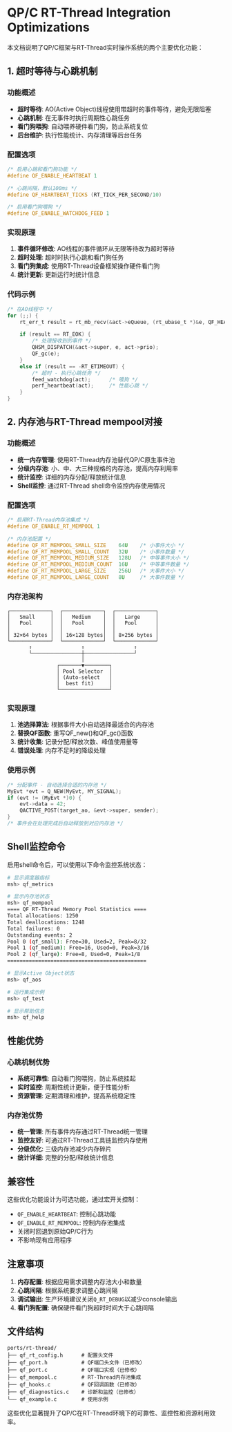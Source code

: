 # QP/C RT-Thread Integration Optimizations

本文档说明了QP/C框架与RT-Thread实时操作系统的两个主要优化功能：

## 1. 超时等待与心跳机制

### 功能概述
- **超时等待**: AO(Active Object)线程使用带超时的事件等待，避免无限阻塞
- **心跳机制**: 在无事件时执行周期性心跳任务
- **看门狗喂狗**: 自动喂养硬件看门狗，防止系统复位
- **后台维护**: 执行性能统计、内存清理等后台任务

### 配置选项
```c
/* 启用心跳和看门狗功能 */
#define QF_ENABLE_HEARTBEAT 1

/* 心跳间隔，默认100ms */
#define QF_HEARTBEAT_TICKS (RT_TICK_PER_SECOND/10)

/* 启用看门狗喂狗 */
#define QF_ENABLE_WATCHDOG_FEED 1
```

### 实现原理
1. **事件循环修改**: AO线程的事件循环从无限等待改为超时等待
2. **超时处理**: 超时时执行心跳和看门狗任务
3. **看门狗集成**: 使用RT-Thread设备框架操作硬件看门狗
4. **统计更新**: 更新运行时统计信息

### 代码示例
```c
/* 在AO线程中 */
for (;;) {
    rt_err_t result = rt_mb_recv(&act->eQueue, (rt_ubase_t *)&e, QF_HEARTBEAT_TICKS);

    if (result == RT_EOK) {
        /* 处理接收到的事件 */
        QHSM_DISPATCH(&act->super, e, act->prio);
        QF_gc(e);
    }
    else if (result == -RT_ETIMEOUT) {
        /* 超时 - 执行心跳任务 */
        feed_watchdog(act);      /* 喂狗 */
        perf_heartbeat(act);     /* 性能心跳 */
    }
}
```

## 2. 内存池与RT-Thread mempool对接

### 功能概述
- **统一内存管理**: 使用RT-Thread内存池替代QP/C原生事件池
- **分级内存池**: 小、中、大三种规格的内存池，提高内存利用率
- **统计监控**: 详细的内存分配/释放统计信息
- **Shell监控**: 通过RT-Thread shell命令监控内存使用情况

### 配置选项
```c
/* 启用RT-Thread内存池集成 */
#define QF_ENABLE_RT_MEMPOOL 1

/* 内存池配置 */
#define QF_RT_MEMPOOL_SMALL_SIZE    64U    /* 小事件大小 */
#define QF_RT_MEMPOOL_SMALL_COUNT   32U    /* 小事件数量 */
#define QF_RT_MEMPOOL_MEDIUM_SIZE   128U   /* 中等事件大小 */
#define QF_RT_MEMPOOL_MEDIUM_COUNT  16U    /* 中等事件数量 */
#define QF_RT_MEMPOOL_LARGE_SIZE    256U   /* 大事件大小 */
#define QF_RT_MEMPOOL_LARGE_COUNT   8U     /* 大事件数量 */
```

### 内存池架构
```
┌─────────────┐  ┌─────────────┐  ┌─────────────┐
│   Small     │  │   Medium    │  │   Large     │
│   Pool      │  │   Pool      │  │   Pool      │
│             │  │             │  │             │
│ 32×64 bytes │  │ 16×128 bytes│  │ 8×256 bytes │
└─────────────┘  └─────────────┘  └─────────────┘
       ↑                ↑                ↑
       └────────────────┼────────────────┘
                        │
                ┌───────▼────────┐
                │ Pool Selector  │
                │ (Auto-select   │
                │  best fit)     │
                └────────────────┘
```

### 实现原理
1. **池选择算法**: 根据事件大小自动选择最适合的内存池
2. **替换QF函数**: 重写QF_new()和QF_gc()函数
3. **统计收集**: 记录分配/释放次数、峰值使用量等
4. **错误处理**: 内存不足时的降级处理

### 使用示例
```c
/* 分配事件 - 自动选择合适的内存池 */
MyEvt *evt = Q_NEW(MyEvt, MY_SIGNAL);
if (evt != (MyEvt *)0) {
    evt->data = 42;
    QACTIVE_POST(target_ao, &evt->super, sender);
}
/* 事件会在处理完成后自动释放到对应内存池 */
```

## Shell监控命令

启用shell命令后，可以使用以下命令监控系统状态：

```bash
# 显示调度器指标
msh> qf_metrics

# 显示内存池状态
msh> qf_mempool
==== QF RT-Thread Memory Pool Statistics ====
Total allocations: 1250
Total deallocations: 1248
Total failures: 0
Outstanding events: 2
Pool 0 (qf_small): Free=30, Used=2, Peak=8/32
Pool 1 (qf_medium): Free=16, Used=0, Peak=3/16
Pool 2 (qf_large): Free=8, Used=0, Peak=1/8
=============================================

# 显示Active Object状态
msh> qf_aos

# 运行集成示例
msh> qf_test

# 显示帮助信息
msh> qf_help
```

## 性能优势

### 心跳机制优势
- **系统可靠性**: 自动看门狗喂狗，防止系统挂起
- **实时监控**: 周期性统计更新，便于性能分析
- **资源管理**: 定期清理和维护，提高系统稳定性

### 内存池优势
- **统一管理**: 所有事件内存通过RT-Thread统一管理
- **监控友好**: 可通过RT-Thread工具链监控内存使用
- **分级优化**: 三级内存池减少内存碎片
- **统计详细**: 完整的分配/释放统计信息

## 兼容性

这些优化功能设计为可选功能，通过宏开关控制：

- `QF_ENABLE_HEARTBEAT`: 控制心跳功能
- `QF_ENABLE_RT_MEMPOOL`: 控制内存池集成
- 关闭时回退到原始QP/C行为
- 不影响现有应用程序

## 注意事项

1. **内存配置**: 根据应用需求调整内存池大小和数量
2. **心跳间隔**: 根据系统要求调整心跳间隔
3. **调试输出**: 生产环境建议关闭`Q_RT_DEBUG`以减少console输出
4. **看门狗配置**: 确保硬件看门狗超时时间大于心跳间隔

## 文件结构

```
ports/rt-thread/
├── qf_rt_config.h      # 配置头文件
├── qf_port.h           # QF端口头文件（已修改）
├── qf_port.c           # QF端口实现（已修改）
├── qf_mempool.c        # RT-Thread内存池集成
├── qf_hooks.c          # QF回调函数（已修改）
├── qf_diagnostics.c    # 诊断和监控（已修改）
└── qf_example.c        # 使用示例
```

这些优化显著提升了QP/C在RT-Thread环境下的可靠性、监控性和资源利用效率。
